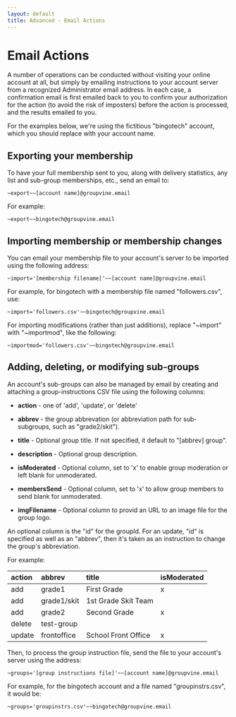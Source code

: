 ```yaml
---
layout: default
title: Advanced - Email Actions
---
```


# Email Actions

A number of operations can be conducted without visiting your online
account at all, but simply by emailing instructions to your account
server from a recognized Administrator email address.  In each case, a
confirmation email is first emailed back to you to confirm your
authorization for the action (to avoid the risk of imposters) before
the action is processed, and the results emailed to you.

For the examples below, we're using the fictitious "bingotech"
account, which you should replace with your account name.

## Exporting your membership

To have your full membership sent to you, along with delivery
statistics, any list and sub-group memberships, etc., send an email
to:

```
~export~~[account name]@groupvine.email
```

For example:

```
~export~~bingotech@groupvine.email
```


## Importing membership or membership changes

You can email your membership file to your account's server to be
imported using the following address:

```
~import='[membership filename]'~~[account name]@groupvine.email
```

For example, for bingotech with a membership file named "followers.csv", use:

```
~import='followers.csv'~~bingotech@groupvine.email
```

For importing modifications (rather than just additions), replace
"~import" with "~importmod", like the following:

```
~importmod='followers.csv'~~bingotech@groupvine.email
```

## Adding, deleting, or modifying sub-groups

An account's sub-groups can also be managed by email by creating and
attaching a group-instructions CSV file using the following columns:

* **action** - one of 'add', 'update', or 'delete'

* **abbrev** - the group abbrevation (or abbreviation path for 
  sub-subgroups, such as "grade2/skit").

* **title** - Optional group title.  If not specified, it default to
  "[abbrev] group".

* **description** - Optional group description.

* **isModerated** - Optional column, set to 'x' to enable group moderation or left
  blank for unmoderated.

* **membersSend** - Optional column, set to 'x' to allow group members to send
  blank for unmoderated.

* **imgFilename** - Optional column to provid an URL to an image file
    for the group logo.

<div class="support">

An optional column is the "id" for the groupId.  For an update, "id"
is specified as well as an "abbrev", then it's taken as an instruction
to change the group's abbreviation.

</div>

For example:


| action      | abbrev      | title               | isModerated |
|:------------|:------------|:--------------------|:------------|
| add         | grade1      | First Grade         | x           |
| add         | grade1/skit | 1st Grade Skit Team |             |
| add         | grade2      | Second Grade        | x           |
| delete      | test-group  |                     |             |
| update      | frontoffice | School Front Office | x           |


Then, to process the group instruction file, send the file to your
account's server using the address:

```
~groups='[group instructions file]'~~[account name]@groupvine.email
```

For example, for the bingotech account and a file named
"groupinstrs.csv", it would be:

```
~groups='groupinstrs.csv'~~bingotech@groupvine.email
```




  
